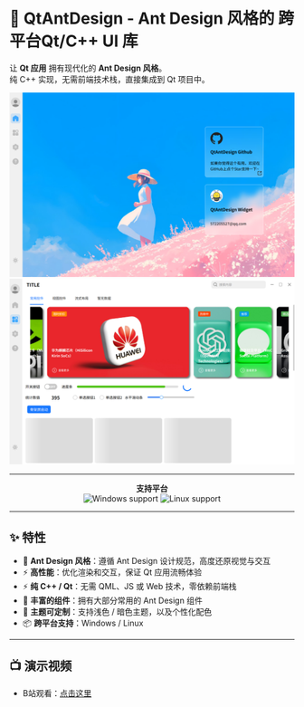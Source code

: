 # 🎨 QtAntDesign - Ant Design 风格的 跨平台Qt/C++ UI 库

让 **Qt 应用** 拥有现代化的 **Ant Design 风格**。  
纯 C++ 实现，无需前端技术栈，直接集成到 Qt 项目中。  

![screenshot1](QtAntDesign/Imgs/2de03c283bd5b510d2e3f3a7ecf7afeb.png)  
![screenshot2](QtAntDesign/Imgs/6cd14ab521ff52f17253867ba464f844.png)

---

<p align="center">
  <b>支持平台</b><br>
  <img src="https://img.shields.io/badge/platform-Windows-blue?logo=windows" alt="Windows support">
  <img src="https://img.shields.io/badge/platform-Linux-green?logo=linux" alt="Linux support">
</p>

---

## ✨ 特性
- 🎯 **Ant Design 风格**：遵循 Ant Design 设计规范，高度还原视觉与交互  
- ⚡ **高性能**：优化渲染和交互，保证 Qt 应用流畅体验  
- ⚡ **纯 C++ / Qt**：无需 QML、JS 或 Web 技术，零依赖前端栈  
- 🧩 **丰富的组件**：拥有大部分常用的 Ant Design 组件
- 🎨 **主题可定制**：支持浅色 / 暗色主题，以及个性化配色  
- 📦 **跨平台支持**：Windows / Linux

---

## 📺 演示视频
- B站观看：[点击这里](https://www.bilibili.com/video/BV1X3ebzTEet/?spm_id_from=333.1387.homepage.video_card.click&vd_source=089d2d18cfa501d509f145660b8bd1e4)
